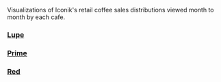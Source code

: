Visualizations of Iconik's retail coffee sales distributions viewed month to month by each cafe.

### [Lupe](https://github.com/ryanloveriner/Iconik_Retail_Sales_Analysis/blob/exploratory_analysis/Lupe2025.png)

### [Prime](https://github.com/ryanloveriner/Iconik_Retail_Sales_Analysis/blob/exploratory_analysis/Prime2025.png)

### [Red](https://github.com/ryanloveriner/Iconik_Retail_Sales_Analysis/blob/exploratory_analysis/Red2025.png)
